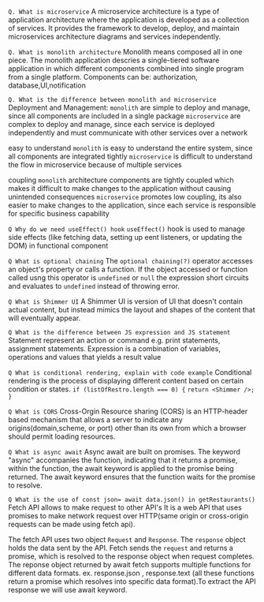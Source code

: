 `Q. What is microservice`
A microservice architecture is a type of application architecture where the application is developed as a collection of services. It provides the framework to develop, deploy, and maintain microservices architecture diagrams and services independently.

`Q. What is monolith architecture`
Monolith means composed all in one piece. The monolith application descries a single-tiered software application in which different components combined into single program from a single platform.
Components can be: authorization, database,UI,notification

`Q. What is the difference between monolith and microservice`
Deployment and Management:
`monolith` are simple to deploy and manage, since all components are included in a single package
`microservice` are complex to deploy and manage, since each service is deployed independently and must communicate with other services over a network

easy to understand
`monolith` is easy to understand the entire system, since all components are integrated tightly
`microservice` is difficult to understand the flow in microservice because of multiple services

coupling
`monolith` architecture components are tightly coupled which makes it difficult to make changes to the application without causing unintended consequences
`microservice` promotes low coupling, its also easier to make changes to the application, since each service is responsible for specific business capability

`Q Why do we need useEffect() hook`
`useEffect()` hook is used to manage side effects (like fetching data, setting up eent listeners, or updating the DOM) in functional component

`Q What is optional chaining`
The `optional chaining(?)` operator accesses an object's property or calls a function. If the object accessed or function called usng this operator is `undefined` or `null` the expression short circuits and evaluates to `undefined` instead of throwing error.

`Q What is Shimmer UI`
A Shimmer UI is version of UI that doesn't contain actual content, but instead mimics the layout and shapes of the content that will eventually appear.

`Q What is the difference between JS expression and JS statement`
Statement represent an action or command e.g. print statements, assignment statements. Expression is a combination of variables, operations and values that yields a result value

`Q What is conditional rendering, explain with code example`
Conditional rendering is the process of displaying different content based on certain condition or states.
`if (listOfRestro.length === 0) {`
  `return <Shimmer />;`
  `}`

`Q What is CORS`
Cross-Orgin Resource sharing (CORS) is an HTTP-header based mechanism that allows a server to indicate any origins(domain,scheme, or port) other than its own from which a browser should permit loading resources.

`Q What is async await`
Async await are built on promises. The keyword "async" accompanies the function, indicating that it returns a promise, within the function, the await keyword is applied to the promise being returned. The await keyword ensures that the function waits for the promise to resolve.

`Q What is the use of const json= await data.json() in getRestaurants()`
Fetch API allows to make request to other API's It is a web API that uses promises to make network request over HTTP(same origin or cross-origin requests can be made using fetch api).

The fetch API uses two object `Request` and `Response`. The `response` object holds the data sent by the API. Fetch sends the `request` and returns a promise, which is resolved to the response object when request completes.
The reponse object returned by await fetch supports multiple functions for different data formats. ex. response.json , response.text (all these functions return a promise which resolves into specific data format).To extract the API response we will use await keyword.   
